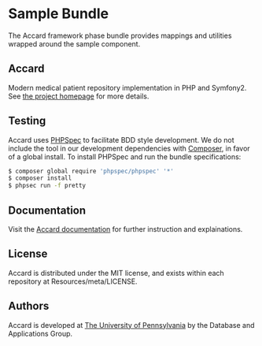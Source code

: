 Sample Bundle
============

The Accard framework phase bundle provides mappings and utilities wrapped around the sample component.

Accard
------

Modern medical patient repository implementation in PHP and Symfony2. See
[the project homepage](http://accard.med.upenn.edu) for more details.

Testing
-------

Accard uses [PHPSpec](http://phpspec.net) to facilitate BDD style development.
We do not include the tool in our development dependencies with
[Composer](http://getcomposer.org), in favor of a global install. To install
PHPSpec and run the bundle specifications:

```bash
$ composer global require 'phpspec/phpspec' '*'
$ composer install
$ phpsec run -f pretty
```

Documentation
-------------

Visit the [Accard documentation](http://accard.med.upenn.edu/docs) for further
instruction and explainations.

License
-------

Accard is distributed under the MIT license, and exists within each repository
at Resources/meta/LICENSE.

Authors
-------

Accard is developed at [The University of Pennsylvania](http://upenn.edu) by the
Database and Applications Group.
